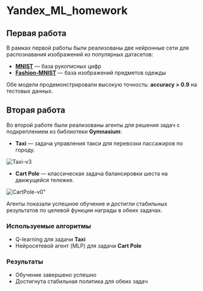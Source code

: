 # Yandex_ML_homework
## Первая работа

В рамках первой работы были реализованы две нейронные сети для распознавания изображений из популярных датасетов:  
- [**MNIST**](http://yann.lecun.com/exdb/mnist/) — база рукописных цифр  
- [**Fashion-MNIST**](https://github.com/zalandoresearch/fashion-mnist) — база изображений предметов одежды  

Обе модели продемонстрировали высокую точность: **accuracy > 0.9** на тестовых данных.


## Вторая работа

Во второй работе были реализованы агенты для решения задач с подкреплением из библиотеки **Gymnasium**:

- **Taxi** — задача управления такси для перевозки пассажиров по городу.

![Taxi-v3](img/taxi.gif)

- **Cart Pole** — классическая задача балансировки шеста на движущейся тележке.

![CartPole-v0"](https://www.gymlibrary.dev/_images/cart_pole.gif)

Агенты показали успешное обучение и достигли стабильных результатов по целевой функции награды в обеих задачах.

### Используемые алгоритмы

- Q-learning для задачи **Taxi**
- Нейросетевой агент (MLP) для задачи **Cart Pole**

### Результаты

- Обучение завершено успешно
- Достигнута стабильная политика для обеих задач

